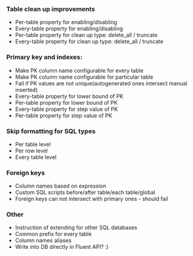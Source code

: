 
### Table clean up improvements
* Per-table property for enabling/disabling
* Every-table property for enabling/disabling
* Per-table property for clean up type: delete_all / truncate
* Every-table property for clean up type: delete_all / truncate

### Primary key and indexes:
* Make PK column name configurable for every table
* Make PK column name configurable for particular table
* Fail if PK values are not unique(autogenerated ones intersect manual inserted)
* Every-table property for lower bound of PK
* Per-table property for lower bound of PK
* Every-table property for step value of PK
* Per-table property for step value of PK

### Skip formatting for SQL types
* Per table level
* Per row level
* Every table level

### Foreign keys
* Column names based on expression
* Custom SQL scripts before/after table/each table/global
* Foreign keys can not intersect with primary ones - should fail

### Other
* Instruction of extending for other SQL databases
* Common prefix for every table
* Column names aliases
* Write into DB directly in Fluent API? :)
